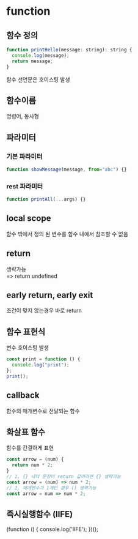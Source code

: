 # function

## 함수 정의
```javascript
function printHello(message: string): string {
  console.log(message);
  return message;
}
```
함수 선언문은 호이스팅 발생

## 함수이름
명령어, 동사형

## 파라미터

### 기본 파라미터
```javascript
function showMessage(message, from="abc") {}
```

### rest 파라미터
```javascript
function printAll(...args) {}
```

## local scope
함수 밖에서 정의 된 변수를 함수 내에서 참조할 수 없음

## return
생략가능   
=> return undefined

## early return, early exit
조건이 맞지 않는경우 바로 return

## 함수 표현식
변수 호이스팅 발생
```javascript
const print = function () {
  console.log("print");
};
print();
```

## callback
함수의 매개변수로 전달되는 함수

## 화살표 함수
함수를 간결하게 표현
```javascript
const arrow = (num) {
  return num * 2;
}
// 1. {} 내의 문장이 return 값이라면 {} 생략가능
const arrow = (num) => num * 2;
// 2. 매개변수가 1개인 경우 () 생략가능
const arrow = num => num * 2;
```

## 즉시실행함수 (IIFE)
(function () {
  console.log('IIFE');
})();
